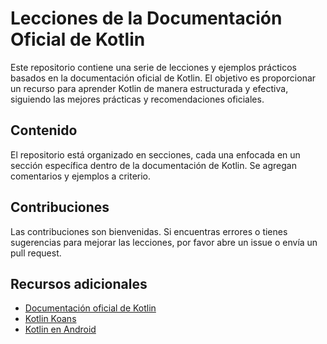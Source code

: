 # Lecciones de la Documentación Oficial de Kotlin

Este repositorio contiene una serie de lecciones y ejemplos prácticos basados en la documentación oficial de Kotlin. El objetivo es proporcionar un recurso para aprender Kotlin de manera estructurada y efectiva, siguiendo las mejores prácticas y recomendaciones oficiales.

## Contenido

El repositorio está organizado en secciones, cada una enfocada en un sección específica dentro de la documentación
de Kotlin. Se agregan comentarios y ejemplos a criterio.

## Contribuciones

Las contribuciones son bienvenidas. Si encuentras errores o tienes sugerencias para mejorar las lecciones, por favor abre un issue o envía un pull request.

## Recursos adicionales

* [Documentación oficial de Kotlin](https://kotlinlang.org/docs/home.html)
* [Kotlin Koans](https://kotlinlang.org/docs/koans.html)
* [Kotlin en Android](https://developer.android.com/kotlin/overview)
